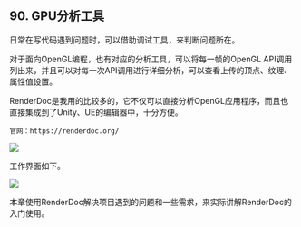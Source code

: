 ## 90. GPU分析工具

日常在写代码遇到问题时，可以借助调试工具，来判断问题所在。

对于面向OpenGL编程，也有对应的分析工具，可以将每一帧的OpenGL API调用列出来，并且可以对每一次API调用进行详细分析，可以查看上传的顶点、纹理、属性值设置。

RenderDoc是我用的比较多的，它不仅可以直接分析OpenGL应用程序，而且也直接集成到了Unity、UE的编辑器中，十分方便。

    官网：https://renderdoc.org/

![](../../imgs/gpu_analyze/renderdoc/renderdoc_logo.png)

工作界面如下。

![](../../imgs/gpu_analyze/gpu_analyze/renderdoc_screenshoot.png)

本章使用RenderDoc解决项目遇到的问题和一些需求，来实际讲解RenderDoc的入门使用。